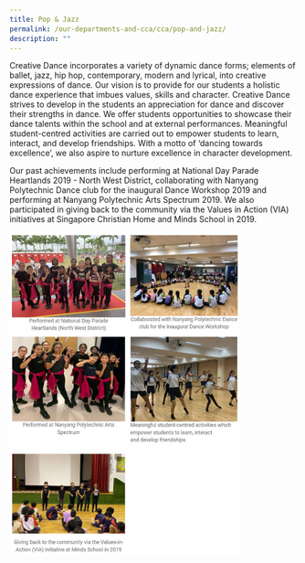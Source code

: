 ```yaml
---
title: Pop & Jazz
permalink: /our-departments-and-cca/cca/pop-and-jazz/
description: ""
---
```

Creative Dance incorporates a variety of dynamic dance forms; elements of ballet, jazz, hip hop, contemporary, modern and lyrical, into creative expressions of dance. Our vision is to provide for our students a holistic dance experience that imbues values, skills and character. Creative Dance strives to develop in the students an appreciation for dance and discover their strengths in dance. We offer students opportunities to showcase their dance talents within the school and at external performances. Meaningful student-centred activities are carried out to empower students to learn, interact, and develop friendships. With a motto of ‘dancing towards excellence’, we also aspire to nurture excellence in character development.

Our past achievements include performing at National Day Parade Heartlands 2019 - North West District, collaborating with Nanyang Polytechnic Dance club for the inaugural Dance Workshop 2019 and performing at Nanyang Polytechnic Arts Spectrum 2019. We also participated in giving back to the community via the Values in Action (VIA) initiatives at Singapore Christian Home and Minds School in 2019.

<img src="/images/Pop%20and%20jazz.jpg" style="width:80%">